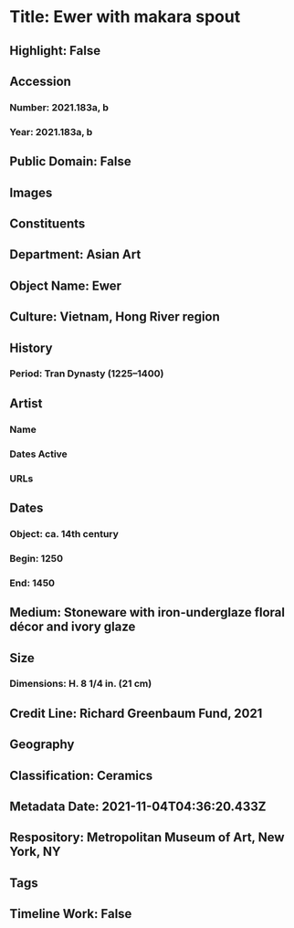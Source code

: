 # Title: Ewer with makara spout
## Highlight: False
## Accession
### Number: 2021.183a, b
### Year: 2021.183a, b
## Public Domain: False
## Images
## Constituents
## Department: Asian Art
## Object Name: Ewer
## Culture: Vietnam, Hong River region
## History
### Period: Tran Dynasty (1225–1400)
## Artist
### Name
### Dates Active
### URLs
## Dates
### Object: ca. 14th century
### Begin: 1250
### End: 1450
## Medium: Stoneware with iron-underglaze floral décor and ivory glaze
## Size
### Dimensions: H. 8 1/4 in. (21 cm)
## Credit Line: Richard Greenbaum Fund, 2021
## Geography
## Classification: Ceramics
## Metadata Date: 2021-11-04T04:36:20.433Z
## Respository: Metropolitan Museum of Art, New York, NY
## Tags
## Timeline Work: False